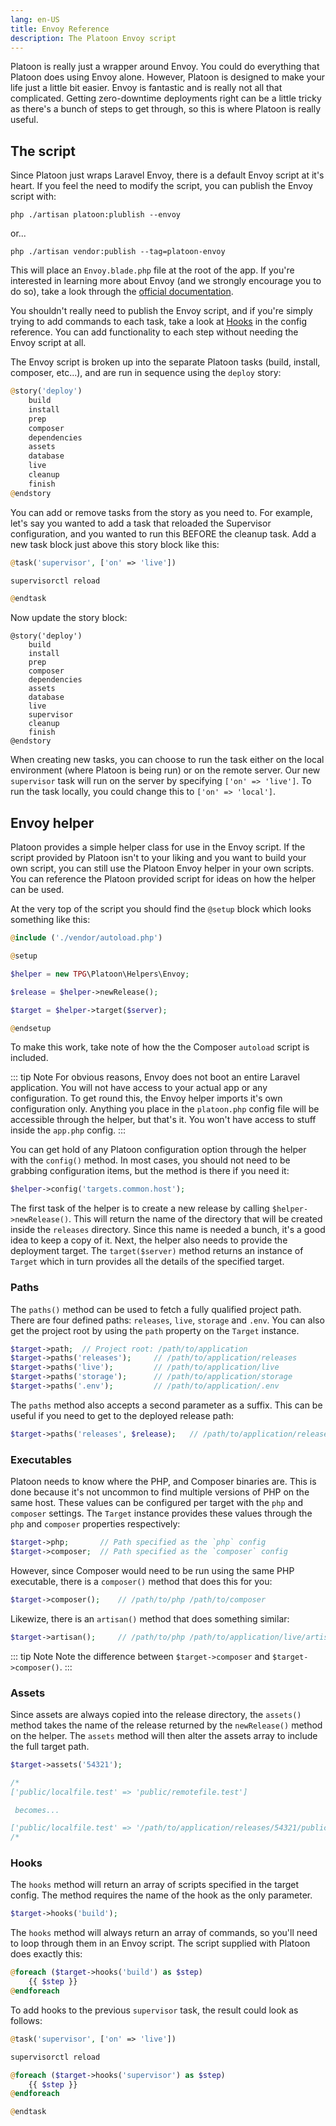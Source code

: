 ```yaml
---
lang: en-US
title: Envoy Reference
description: The Platoon Envoy script
---
```


Platoon is really just a wrapper around Envoy. You could do everything that Platoon does using Envoy alone. However, Platoon is designed to make your life just a little bit easier. Envoy is fantastic and is really not all that complicated. Getting zero-downtime deployments right can be a little tricky as there's a bunch of steps to get through, so this is where Platoon is really useful.

## The script
Since Platoon just wraps Laravel Envoy, there is a default Envoy script at it's heart. If you feel the need to modify the script, you can publish the Envoy script with:

```shell
php ./artisan platoon:plublish --envoy
```

or...

```shell
php ./artisan vendor:publish --tag=platoon-envoy
```

This will place an `Envoy.blade.php` file at the root of the app. If you're interested in learning more about Envoy (and we strongly encourage you to do so), take a look through the [official documentation](https://laravel.com/docs/envoy).

You shouldn't really need to publish the Envoy script, and if you're simply trying to add commands to each task, take a look at [Hooks](/reference/config.html#hooks) in the config reference. You can add functionality to each step without needing the Envoy script at all.

The Envoy script is broken up into the separate Platoon tasks (build, install, composer, etc...), and are run in sequence using the `deploy` story:

```php
@story('deploy')
    build
    install
    prep
    composer
    dependencies
    assets
    database
    live
    cleanup
    finish
@endstory
```

You can add or remove tasks from the story as you need to. For example, let's say you wanted to add a task that reloaded the Supervisor configuration, and you wanted to run this BEFORE the cleanup task. Add a new task block just above this story block like this:

```php
@task('supervisor', ['on' => 'live'])

supervisorctl reload

@endtask
```

Now update the story block:

```php{10}
@story('deploy')
    build
    install
    prep
    composer
    dependencies
    assets
    database
    live
    supervisor
    cleanup
    finish
@endstory
```

When creating new tasks, you can choose to run the task either on the local environment (where Platoon is being run) or on the remote server. Our new `supervisor` task will run on the server by specifying `['on' => 'live']`. To run the task locally, you could change this to `['on' => 'local']`.

## Envoy helper
Platoon provides a simple helper class for use in the Envoy script. If the script provided by Platoon isn't to your liking and you want to build your own script, you can still use the Platoon Envoy helper in your own scripts. You can reference the Platoon provided script for ideas on how the helper can be used.

At the very top of the script you should find the `@setup` block which looks something like this:

```php
@include ('./vendor/autoload.php')

@setup

$helper = new TPG\Platoon\Helpers\Envoy;

$release = $helper->newRelease();

$target = $helper->target($server);

@endsetup
```

To make this work, take note of how the the Composer `autoload` script is included.

::: tip Note
For obvious reasons, Envoy does not boot an entire Laravel application. You will not have access to your actual app or any configuration. To get round this, the Envoy helper imports it's own configuration only. Anything you place in the `platoon.php` config file will be accessible through the helper, but that's it. You won't have access to stuff inside the `app.php` config.
:::

You can get hold of any Platoon configuration option through the helper with the `config()` method. In most cases, you should not need to be grabbing configuration items, but the method is there if you need it:

```php
$helper->config('targets.common.host');
```

The first task of the helper is to create a new release by calling `$helper->newRelease()`. This will return the name of the directory that will be created inside the `releases` directory. Since this name is needed a bunch, it's a good idea to keep a copy of it. Next, the helper also needs to provide the deployment target. The `target($server)` method returns an instance of `Target` which in turn provides all the details of the specified target.

### Paths
The `paths()` method can be used to fetch a fully qualified project path. There are four defined paths: `releases`, `live`, `storage` and `.env`. You can also get the project root by using the `path` property on the `Target` instance.

```php
$target->path;  // Project root: /path/to/application
$target->paths('releases');     // /path/to/application/releases
$target->paths('live');         // /path/to/application/live
$target->paths('storage');      // /path/to/application/storage
$target->paths('.env');         // /path/to/application/.env
```

The `paths` method also accepts a second parameter as a suffix. This can be useful if you need to get to the deployed release path:

```php
$target->paths('releases', $release);   // /path/to/application/releases/1234567890
```

### Executables
Platoon needs to know where the PHP, and Composer binaries are. This is done because it's not uncommon to find multiple versions of PHP on the same host. These values can be configured per target with the `php` and `composer` settings. The `Target` instance provides these values through the `php` and `composer` properties respectively:

```php
$target->php;       // Path specified as the `php` config
$target->composer;  // Path specified as the `composer` config
```

However, since Composer would need to be run using the same PHP executable, there is a `composer()` method that does this for you:

```php
$target->composer();    // /path/to/php /path/to/composer
```

Likewize, there is an `artisan()` method that does something similar:

```php
$target->artisan();     // /path/to/php /path/to/application/live/artisan
```

::: tip Note
Note the difference between `$target->composer` and `$target->composer()`.
:::

### Assets
Since assets are always copied into the release directory, the `assets()` method takes the name of the release returned by the `newRelease()` method on the helper. The `assets` method will then alter the assets array to include the full target path.

```php
$target->assets('54321');

/*
['public/localfile.test' => 'public/remotefile.test']

 becomes...

['public/localfile.test' => '/path/to/application/releases/54321/public/remotefile.test']
/*
```

### Hooks
The `hooks` method will return an array of scripts specified in the target config. The method requires the name of the hook as the only parameter.

```php
$target->hooks('build');
```

The `hooks` method will always return an array of commands, so you'll need to loop through them in an Envoy script. The script supplied with Platoon does exactly this:

```php
@foreach ($target->hooks('build') as $step)
    {{ $step }}
@endforeach
```

To add hooks to the previous `supervisor` task, the result could look as follows:

```php
@task('supervisor', ['on' => 'live'])

supervisorctl reload

@foreach ($target->hooks('supervisor') as $step)
    {{ $step }}
@endforeach

@endtask
```
